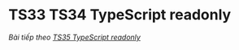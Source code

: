 # TS33 TS34 TypeScript readonly



*Bài tiếp theo [TS35 TypeScript readonly](/session/session_035_ts_readonly.md)*